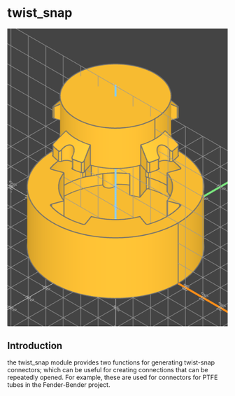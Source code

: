 # twist_snap
![an illustration of a twist-snap connector and socket aligned](twist_snap.png)

## Introduction

the twist_snap module provides two functions for generating twist-snap connectors; which can be useful for creating connections that can be repeatedly opened. For example, these are used for connectors for PTFE tubes in the Fender-Bender project.
